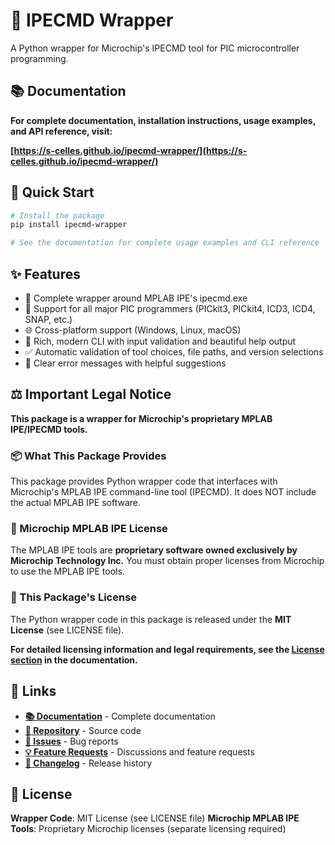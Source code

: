 # 🔧 IPECMD Wrapper

A Python wrapper for Microchip's IPECMD tool for PIC microcontroller programming.

## 📚 Documentation

**For complete documentation, installation instructions, usage examples, and API reference, visit:**

**[https://s-celles.github.io/ipecmd-wrapper/](https://s-celles.github.io/ipecmd-wrapper/)**

## 🚀 Quick Start

```bash
# Install the package
pip install ipecmd-wrapper

# See the documentation for complete usage examples and CLI reference
```

## ✨ Features

- 🔧 Complete wrapper around MPLAB IPE's ipecmd.exe
- 🎯 Support for all major PIC programmers (PICkit3, PICkit4, ICD3, ICD4, SNAP, etc.)
- 🌐 Cross-platform support (Windows, Linux, macOS)
- 🎨 Rich, modern CLI with input validation and beautiful help output
- ✅ Automatic validation of tool choices, file paths, and version selections
- 📝 Clear error messages with helpful suggestions

## ⚖️ Important Legal Notice

**This package is a wrapper for Microchip's proprietary MPLAB IPE/IPECMD tools.**

### 📦 What This Package Provides
This package provides Python wrapper code that interfaces with Microchip's MPLAB IPE command-line tool (IPECMD). It does NOT include the actual MPLAB IPE software.

### 🏢 Microchip MPLAB IPE License
The MPLAB IPE tools are **proprietary software owned exclusively by Microchip Technology Inc.** You must obtain proper licenses from Microchip to use the MPLAB IPE tools.

### 📄 This Package's License
The Python wrapper code in this package is released under the **MIT License** (see LICENSE file).

**For detailed licensing information and legal requirements, see the [License section](https://s-celles.github.io/ipecmd-wrapper/license/) in the documentation.**

## 🔗 Links

- **[📚 Documentation](https://s-celles.github.io/ipecmd-wrapper/)** - Complete documentation
- **[💾 Repository](https://github.com/s-celles/ipecmd-wrapper)** - Source code
- **[🐛 Issues](https://github.com/s-celles/ipecmd-wrapper/issues)** - Bug reports
- **[💡 Feature Requests](https://github.com/s-celles/ipecmd-wrapper/discussions)** - Discussions and feature requests
- **[📝 Changelog](https://s-celles.github.io/ipecmd-wrapper/changelog/)** - Release history

## 📄 License

**Wrapper Code**: MIT License (see LICENSE file)
**Microchip MPLAB IPE Tools**: Proprietary Microchip licenses (separate licensing required)

